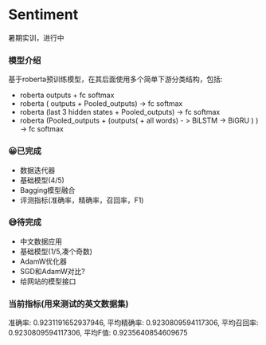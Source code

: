 # Sentiment
暑期实训，进行中
### 模型介绍
基于roberta预训练模型，在其后面使用多个简单下游分类结构，包括:
* roberta <CLS> outputs + fc softmax
* roberta ( <CLS> outputs + Pooled_outputs) -> fc softmax
* roberta (last 3 hidden states + Pooled_outputs) -> fc softmax
* roberta (Pooled_outputs + (outputs(<CLS> + all words) - > BiLSTM -> BiGRU ) ) -> fc softmax

### 😀已完成
* 数据迭代器
* 基础模型(4/5)
* Bagging模型融合
* 评测指标(准确率，精确率，召回率，F1)

### 😅待完成
* 中文数据应用
* 基础模型(1/5,凑个奇数)
* AdamW优化器
* SGD和AdamW对比?
* 给网站的模型接口

### 当前指标(用来测试的英文数据集)
准确率: 0.9231191652937946, 平均精确率: 0.9230809594117306, 平均召回率: 0.9230809594117306, 平均F值: 0.9235640854609675





